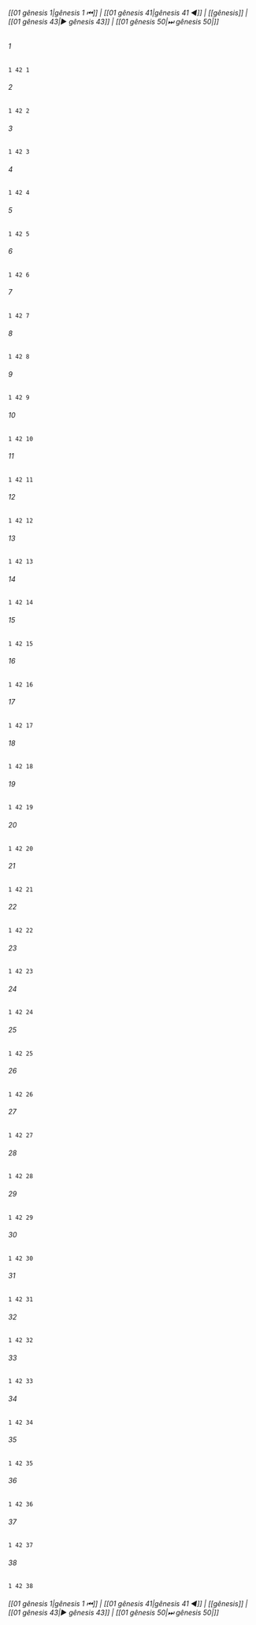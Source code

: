 
###### [[01 gênesis 1|gênesis 1 ⏮]] | [[01 gênesis 41|gênesis 41 ◀]] | [[gênesis]] | [[01 gênesis 43|▶ gênesis 43]] | [[01 gênesis 50|⏭ gênesis 50|]]

###### 1
``` verse
1 42 1 
```
###### 2
``` verse
1 42 2 
```
###### 3
``` verse
1 42 3 
```
###### 4
``` verse
1 42 4 
```
###### 5
``` verse
1 42 5 
```
###### 6
``` verse
1 42 6 
```
###### 7
``` verse
1 42 7 
```
###### 8
``` verse
1 42 8 
```
###### 9
``` verse
1 42 9 
```
###### 10
``` verse
1 42 10 
```
###### 11
``` verse
1 42 11 
```
###### 12
``` verse
1 42 12 
```
###### 13
``` verse
1 42 13 
```
###### 14
``` verse
1 42 14 
```
###### 15
``` verse
1 42 15 
```
###### 16
``` verse
1 42 16 
```
###### 17
``` verse
1 42 17 
```
###### 18
``` verse
1 42 18 
```
###### 19
``` verse
1 42 19 
```
###### 20
``` verse
1 42 20 
```
###### 21
``` verse
1 42 21 
```
###### 22
``` verse
1 42 22 
```
###### 23
``` verse
1 42 23 
```
###### 24
``` verse
1 42 24 
```
###### 25
``` verse
1 42 25 
```
###### 26
``` verse
1 42 26 
```
###### 27
``` verse
1 42 27 
```
###### 28
``` verse
1 42 28 
```
###### 29
``` verse
1 42 29 
```
###### 30
``` verse
1 42 30 
```
###### 31
``` verse
1 42 31 
```
###### 32
``` verse
1 42 32 
```
###### 33
``` verse
1 42 33 
```
###### 34
``` verse
1 42 34 
```
###### 35
``` verse
1 42 35 
```
###### 36
``` verse
1 42 36 
```
###### 37
``` verse
1 42 37 
```
###### 38
``` verse
1 42 38 
```

###### [[01 gênesis 1|gênesis 1 ⏮]] | [[01 gênesis 41|gênesis 41 ◀]] | [[gênesis]] | [[01 gênesis 43|▶ gênesis 43]] | [[01 gênesis 50|⏭ gênesis 50|]]

